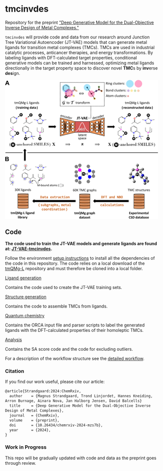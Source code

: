 # tmcinvdes

Repository for the preprint ["Deep Generative Model for the Dual-Objective Inverse Design of Metal Complexes."](https://doi.org/10.26434/chemrxiv-2024-mzs7b)

`tmcinvdes` will provide code and data from our research around Junction Tree Variational Autoencoder (JT-VAE) models that can generate metal ligands for transition metal complexes (TMCs). TMCs are used in industrial catalytic processes, anticancer therapies, and energy transformations. By labeling ligands with DFT-calculated target properties, conditional generative models can be trained and harnessed, optimizing metal ligands directionally in the target property space to discover novel **TMC**s by **inv**erse **des**ign.

<img align="center" src="concept_overview.png" alt="Inverse Design of Metal Complexes" width="800"/>

## Code

**The code used to train the JT-VAE models and generate ligands are found at: [JT-VAE-tmcinvdes](https://github.com/Strandgaard96/JT-VAE-tmcinvdes).**

Follow the environment [setup instructions](/environment/README.md) to install all the dependencies of the code in this repository.
The code relies on a local download of the [tmQMg-L](https://github.com/hkneiding/tmQMg-L.git) repository and must therefore be cloned into a local folder.

[Ligand generation](/tmcinvdes/ligand_generation)

Contains the code used to create the JT-VAE training sets.

[Structure generation](/tmcinvdes/structure_generation)

Contains the code to assemble TMCs from ligands.

[Quantum chemistry](/tmcinvdes/quantum_chemistry)

Contains the ORCA input file and parser scripts to label the generated ligands with the DFT-calculated properties of their homoleptic TMCs.

[Analysis](/tmcinvdes/analysis)

Contains the SA score code and the code for excluding outliers.

For a description of the workflow structure see the [detailed workflow](DETAILS.md).

### Citation

If you find our work useful, please cite our article:

```
@article{Strandgaard:2024:ChemRxiv,
  author    = {Magnus Strandgaard, Trond Linjordet, Hannes Kneiding, Arron Burnage, Ainara Nova, Jan Halborg Jensen, David Balcells}
  title     = {Deep Generative Model for the Dual-Objective Inverse Design of Metal Complexes},
  journal   = {ChemRxiv},
  volume    = {preprint},
  doi       = {10.26434/chemrxiv-2024-mzs7b},
  year      = {2024},
}
```

### Work in Progress

This repo will be gradually updated with code and data as the preprint goes through review.

